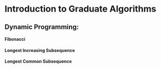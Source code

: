 # Introduction to Graduate Algorithms
## Dynamic Programming:
#### Fibonacci
#### Longest Increasing Subsequence
#### Longest Common Subsequence
